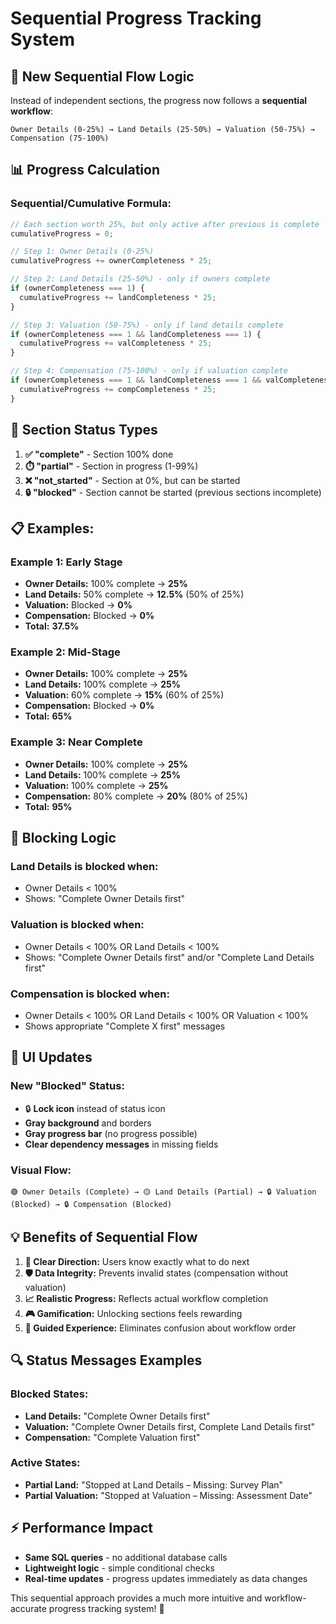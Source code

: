 # Sequential Progress Tracking System

## 🔄 **New Sequential Flow Logic**

Instead of independent sections, the progress now follows a **sequential workflow**:

```
Owner Details (0-25%) → Land Details (25-50%) → Valuation (50-75%) → Compensation (75-100%)
```

## 📊 **Progress Calculation**

### **Sequential/Cumulative Formula:**
```javascript
// Each section worth 25%, but only active after previous is complete
cumulativeProgress = 0;

// Step 1: Owner Details (0-25%)
cumulativeProgress += ownerCompleteness * 25;

// Step 2: Land Details (25-50%) - only if owners complete
if (ownerCompleteness === 1) {
  cumulativeProgress += landCompleteness * 25;
}

// Step 3: Valuation (50-75%) - only if land details complete  
if (ownerCompleteness === 1 && landCompleteness === 1) {
  cumulativeProgress += valCompleteness * 25;
}

// Step 4: Compensation (75-100%) - only if valuation complete
if (ownerCompleteness === 1 && landCompleteness === 1 && valCompleteness === 1) {
  cumulativeProgress += compCompleteness * 25;
}
```

## 🎯 **Section Status Types**

1. **✅ "complete"** - Section 100% done
2. **⏱️ "partial"** - Section in progress (1-99%)
3. **❌ "not_started"** - Section at 0%, but can be started
4. **🔒 "blocked"** - Section cannot be started (previous sections incomplete)

## 📋 **Examples:**

### **Example 1: Early Stage**
- **Owner Details:** 100% complete → **25%**
- **Land Details:** 50% complete → **12.5%** (50% of 25%)
- **Valuation:** Blocked → **0%**
- **Compensation:** Blocked → **0%**
- **Total:** **37.5%**

### **Example 2: Mid-Stage** 
- **Owner Details:** 100% complete → **25%**
- **Land Details:** 100% complete → **25%**  
- **Valuation:** 60% complete → **15%** (60% of 25%)
- **Compensation:** Blocked → **0%**
- **Total:** **65%**

### **Example 3: Near Complete**
- **Owner Details:** 100% complete → **25%**
- **Land Details:** 100% complete → **25%**
- **Valuation:** 100% complete → **25%**
- **Compensation:** 80% complete → **20%** (80% of 25%)
- **Total:** **95%**

## 🚫 **Blocking Logic**

### **Land Details** is blocked when:
- Owner Details < 100%
- Shows: "Complete Owner Details first"

### **Valuation** is blocked when:
- Owner Details < 100% OR Land Details < 100%
- Shows: "Complete Owner Details first" and/or "Complete Land Details first"

### **Compensation** is blocked when:  
- Owner Details < 100% OR Land Details < 100% OR Valuation < 100%
- Shows appropriate "Complete X first" messages

## 🎨 **UI Updates**

### **New "Blocked" Status:**
- 🔒 **Lock icon** instead of status icon
- **Gray background** and borders
- **Gray progress bar** (no progress possible)
- **Clear dependency messages** in missing fields

### **Visual Flow:**
```
🟢 Owner Details (Complete) → 🟡 Land Details (Partial) → 🔒 Valuation (Blocked) → 🔒 Compensation (Blocked)
```

## 💡 **Benefits of Sequential Flow**

1. **🎯 Clear Direction:** Users know exactly what to do next
2. **🛡️ Data Integrity:** Prevents invalid states (compensation without valuation)
3. **📈 Realistic Progress:** Reflects actual workflow completion
4. **🎮 Gamification:** Unlocking sections feels rewarding
5. **🚀 Guided Experience:** Eliminates confusion about workflow order

## 🔍 **Status Messages Examples**

### **Blocked States:**
- **Land Details:** "Complete Owner Details first"
- **Valuation:** "Complete Owner Details first, Complete Land Details first"
- **Compensation:** "Complete Valuation first"

### **Active States:**
- **Partial Land:** "Stopped at Land Details – Missing: Survey Plan"
- **Partial Valuation:** "Stopped at Valuation – Missing: Assessment Date"

## ⚡ **Performance Impact**

- **Same SQL queries** - no additional database calls
- **Lightweight logic** - simple conditional checks
- **Real-time updates** - progress updates immediately as data changes

This sequential approach provides a much more intuitive and workflow-accurate progress tracking system! 🎉